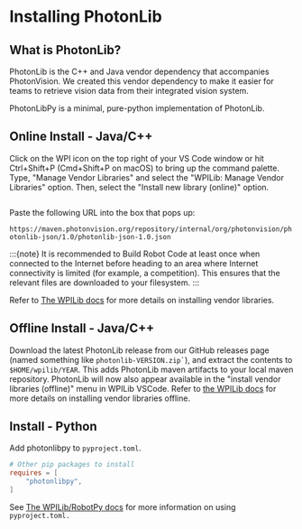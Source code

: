 # Installing PhotonLib

## What is PhotonLib?

PhotonLib is the C++ and Java vendor dependency that accompanies PhotonVision. We created this vendor dependency to make it easier for teams to retrieve vision data from their integrated vision system.

PhotonLibPy is a minimal, pure-python implementation of PhotonLib.

## Online Install - Java/C++

Click on the WPI icon on the top right of your VS Code window or hit Ctrl+Shift+P (Cmd+Shift+P on macOS) to bring up the command palette. Type, "Manage Vendor Libraries" and select the "WPILib: Manage Vendor Libraries" option. Then, select the "Install new library (online)" option.

```{image} images/adding-offline-library.png
```

Paste the following URL into the box that pops up:

`https://maven.photonvision.org/repository/internal/org/photonvision/photonlib-json/1.0/photonlib-json-1.0.json`

:::{note}
It is recommended to Build Robot Code at least once when connected to the Internet before heading to an area where Internet connectivity is limited (for example, a competition). This ensures that the relevant files are downloaded to your filesystem.
:::

Refer to [The WPILib docs](https://docs.wpilib.org/en/stable/docs/software/vscode-overview/3rd-party-libraries.html#installing-libraries) for more details on installing vendor libraries.

## Offline Install - Java/C++

Download the latest PhotonLib release from our GitHub releases page (named something like `` photonlib-VERSION.zip` ``), and extract the contents to `$HOME/wpilib/YEAR`. This adds PhotonLib maven artifacts to your local maven repository. PhotonLib will now also appear available in the "install vendor libraries (offline)" menu in WPILib VSCode. Refer to [the WPILib docs](https://docs.wpilib.org/en/stable/docs/software/vscode-overview/3rd-party-libraries.html#installing-libraries) for more details on installing vendor libraries offline.

## Install - Python

Add photonlibpy to `pyproject.toml`.

```toml
# Other pip packages to install
requires = [
    "photonlibpy",
]
```

See [The WPILib/RobotPy docs](https://docs.wpilib.org/en/stable/docs/software/python/pyproject_toml.html) for more information on using `pyproject.toml.`
